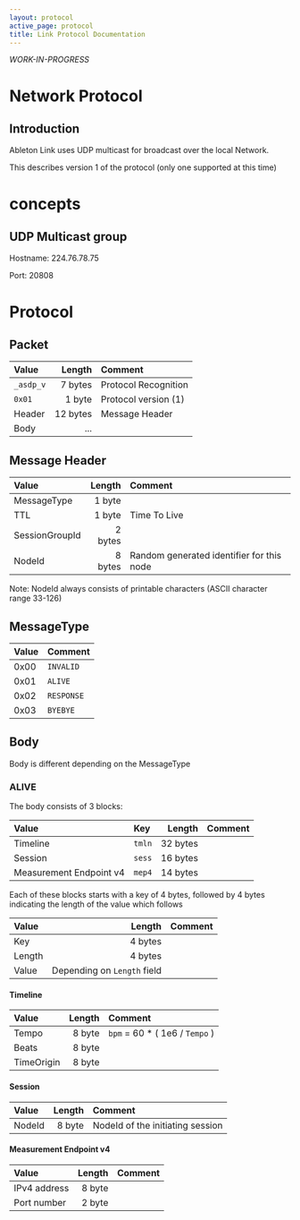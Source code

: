 ```yaml
---
layout: protocol
active_page: protocol
title: Link Protocol Documentation
---
```


*WORK-IN-PROGRESS*

# Network Protocol

## Introduction

Ableton Link uses UDP multicast for broadcast over the local Network.

This describes version 1 of the protocol (only one supported at this time)

# concepts


## UDP Multicast group

Hostname: 224.76.78.75

Port: 20808

# Protocol

## Packet

| Value         | Length      | Comment              |
|:--------------|------------:|:---------------------|
| ```_asdp_v``` | 7 bytes     | Protocol Recognition |
|    ```0x01``` | 1 byte      | Protocol version (1) |
|        Header | 12 bytes    | Message Header       |
|         Body  | ...         |                      |


## Message Header

| Value          | Length      | Comment              |
|:---------------|------------:|:---------------------|
| MessageType    | 1 byte      |                      |
| TTL            | 1 byte      | Time To Live         |
| SessionGroupId | 2 bytes     |                      |
| NodeId         | 8 bytes     | Random generated identifier for this node |

Note: NodeId always consists of printable characters (ASCII character range 33-126)

## MessageType

| Value | Comment  |
| ----- | -------- |
|  0x00 | ```INVALID```  |
|  0x01 | ```ALIVE```    |
|  0x02 | ```RESPONSE``` |
|  0x03 | ```BYEBYE```   |

## Body

Body is different depending on the MessageType

### ALIVE

The body consists of 3 blocks:

| Value    | Key          | Length   | Comment |
| :------- | :----------- | -------: | :------ |
| Timeline | ```tmln```   | 32 bytes | |
| Session  | ```sess```   | 16 bytes | |
| Measurement Endpoint v4 | ```mep4``` | 14 bytes | |

Each of these blocks starts with a key of 4 bytes, followed by 4 bytes indicating the length of the value which follows

| Value  | Length                          | Comment |
| :----- | ------------------------------: | :------ |
| Key    | 4 bytes                         |         |
| Length | 4 bytes                         |         |
| Value  | Depending on ```Length``` field |         |

#### Timeline

| Value      | Length  | Comment |
| :--------- | ------: | :------ |
| Tempo      | 8 byte  | ```bpm``` = 60 * ( 1e6 / ```Tempo``` ) |
| Beats      | 8 byte | |
| TimeOrigin | 8 byte | |

#### Session

| Value      | Length  | Comment |
| :--------- | ------: | :------ |
| NodeId     | 8 byte  | NodeId of the initiating session |

#### Measurement Endpoint v4

| Value        | Length  | Comment |
| :----------- | ------: | :------ |
| IPv4 address | 8 byte  | |
| Port number  | 2 byte  | |
